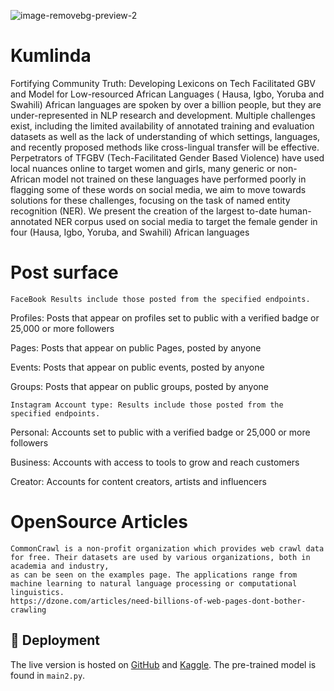 ![image-removebg-preview-2](https://github.com/user-attachments/assets/da44b219-f6a0-438e-a7fb-5a0cc7c960df)
# Kumlinda
Fortifying Community Truth: Developing Lexicons on Tech Facilitated GBV and Model for Low-resourced African Languages ( Hausa, Igbo, Yoruba and Swahili) 
African languages are spoken by over a billion people, but they are under-represented in NLP research and development. Multiple challenges exist, including the limited availability of annotated training and evaluation datasets as well as the lack of understanding of which settings, languages, and recently proposed methods like cross-lingual transfer will be effective. Perpetrators of TFGBV (Tech-Facilitated Gender Based Violence) have used local nuances online to target women and girls, many generic or non-African model not trained on these languages have performed poorly in flagging some of these words on social media, we aim to move towards solutions for these challenges, focusing on the task of named entity recognition (NER). We present the creation of the largest to-date human-annotated NER corpus used on social media to target the female gender in four (Hausa, Igbo, Yoruba, and Swahili) African languages
# Post surface
```
FaceBook Results include those posted from the specified endpoints.

```

Profiles: Posts that appear on profiles set to public with a verified badge or 25,000 or more followers

Pages: Posts that appear on public Pages, posted by anyone

Events: Posts that appear on public events, posted by anyone

Groups: Posts that appear on public groups, posted by anyone

```
Instagram Account type: Results include those posted from the specified endpoints.

```

Personal: Accounts set to public with a verified badge or 25,000 or more followers

Business: Accounts with access to tools to grow and reach customers

Creator: Accounts for content creators, artists and influencers

# OpenSource Articles


```
CommonCrawl is a non-profit organization which provides web crawl data for free. Their datasets are used by various organizations, both in academia and industry,
as can be seen on the examples page. The applications range from machine learning to natural language processing or computational linguistics.
https://dzone.com/articles/need-billions-of-web-pages-dont-bother-crawling

```

## 🚀 Deployment

The live version is hosted on [GitHub](https://github.com) and [Kaggle](https://kaggle.com).
The pre-trained model is found in `main2.py`.
